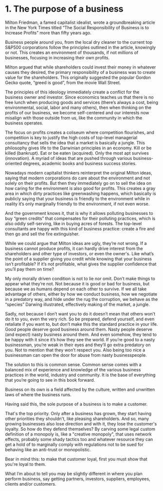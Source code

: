 # 1. The purpose of a business

Milton Friedman, a famed capitalist idealist, wrote a groundbreaking article in the New York Times titled “The Social Responsibility of Business is to Increase Profits” more than fifty years ago.

Business people around you, from the local dry cleaner to the current top S&P500 corporations follow the principles outlined in the article, knowingly or not. This creates an environment of thousands, if not millions of businesses, focusing in increasing their own profits.

Milton argued that while shareholders could invest their money in whatever causes they desired, the primary responsibility of a business was to create value for the shareholders. This originally suggested the popular Gordon Gecko quote, “greed is good”, from the movie Wall Street.

The principles of this ideology immediately create a conflict for the business owner and investor. Since economics teaches us that there is no free lunch when producing goods and services (there’s always a cost, being environmental, social, labor and many others), then when thinking on the profits of our business, we become self-centered and our interests now misalign with those outside from us, like the community in which the business operates.

The focus on profits creates a coliseum where competition flourishes, and competition is key to justify the high costs of top-level managerial consultancy that sells the idea that a market is basically a jungle. This philosophy gives life to the Darwinian principles in an economy. Kill or be killed (bankrupt). Eat or be eaten (acquired). Only the most apt survives (innovation). A myriad of ideas that are pushed through various business-oriented degrees, academic books and business success stories.

Nowadays modern capitalist thinkers reinterpret the original Milton ideas, saying that modern corporations do care about the environment and not solely on their profits. But then they immediately go on to sell the idea on how caring for the environment is also good for profits. This creates a gray area in which dirty practices like greenwashing happens, which basically is publicly saying that your business is friendly to the environment while in reality it’s only marginally friendly to the environment, if not even worse.

And the government knows it, that is why it allows polluting businesses to buy “green credits” that compensates for their polluting practices, which is also oddly self-serving, like in buying acres of forests. The top-level consultants are happy with this kind of business practice: create a fire and then go and sell the fire extinguisher.

While we could argue that Milton ideas are ugly, they’re not wrong. If a business cannot produce profits, it can hardly drive interest from the shareholders and other type of investors, or even the owner's. Like what’s the point of a supplier giving you credit while knowing that your business isn’t profitable? If it’s not profitable, what gives the supplier confidence that you’ll pay them on time?

My only morally driven condition is not to lie nor omit. Don’t make things to appear what they’re not. Not because it is good or bad for business, but because we as humans depend on each other to survive. If we all take advantage of others, either by how we conduct business, how we negotiate in a predatory way, and hide under the rug the corruption, we behave as the “species” Darwing illustrated, effectively making of the market, a jungle.

Sadly, not because I don’t want you to do it doesn’t mean that others won’t do it to you, even the very rich. So be prepared, defend yourself, and even retaliate if you want to, but don’t make this the standard practice in your life. Good people deserve good business around them. Nasty people deserve (and expect) nasty business around them. And even somehow, they tend to be happy with it since it’s how they see the world. If you’re good to a nasty businessman, you’re weak in their eyes and they’ll go extra predatory on you. Not to mention that they won’t respect you. Also being too nice a businessman can open the door for abuse from nasty businesspeople.

The solution to this is common sense. Common sense comes with a balanced mix of experience and knowledge of the various business practices in the world, industry and community. It is the base of everything that you’re going to see in this book forward.

Business on its own is a field affected by the culture, written and unwritten laws of where the business runs.

Having said this, the sole purpose of a business is to make a customer.

That's the top priority. Only after a business has grown, they start having other priorities they shouldn't, like pleasing shareholders. And so, many growing businesses also lose direction and with it, they lose the customer's loyalty. So how do they defend themselves? By carving some legal custom definition of a monopoly is, like a "creative monopoly", that uses network effects, probably some shady tactics too and whatever resource they can get a hold of to marginally comply with regulations not to be sued for behaving like an anti-trust or monopolistic.

Bear in mind this: to make that customer loyal, first you must show that you're loyal to them.

What I’m about to tell you may be slightly different in where you plan perform business, say getting partners, investors, suppliers, employees, clients and/or customers.

